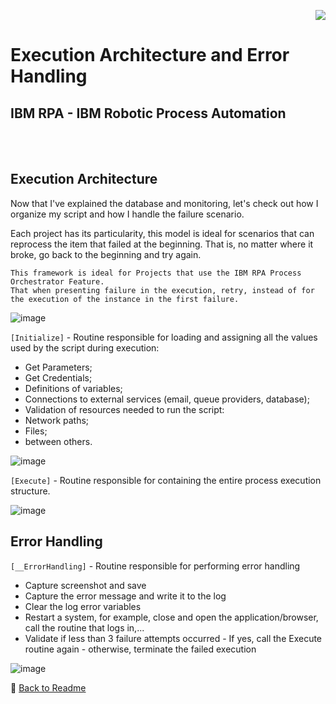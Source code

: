 <p align="right">
   <img src="http://img.shields.io/static/v1?label=STATUS&message=UNDER%20DEVELOPMENT&color=RED&style=for-the-badge"/>
 <!--  <img src="http://img.shields.io/static/v1?label=STATUS&message=CONCLUIDO&color=GREEN&style=for-the-badge"/>-->
</p>

# Execution Architecture and Error Handling

	
<h2>IBM RPA - IBM Robotic Process Automation</h2> <br /><br />

## Execution Architecture 	
	
Now that I've explained the database and monitoring, let's check out how I organize my script and how I handle the failure scenario.
	
Each project has its particularity, this model is ideal for scenarios that can reprocess the item that failed at the beginning. That is, no matter where it broke, go back to the beginning and try again.
	
	This framework is ideal for Projects that use the IBM RPA Process Orchestrator Feature. 
	That when presenting failure in the execution, retry, instead of for the execution of the instance in the first failure.
	

	
![image](https://user-images.githubusercontent.com/46223364/197346753-387ed76d-c8d5-4022-87ff-1d9828b32428.png)
        
`[Initialize]` - Routine responsible for loading and assigning all the values used by the script during execution:   
- Get Parameters;
- Get Credentials;
- Definitions of variables;
- Connections to external services (email, queue providers, database);
- Validation of resources needed to run the script:
- 	Network paths;
- 	Files;
- 	between others.
     
![image](https://user-images.githubusercontent.com/46223364/197346890-7d6a5493-4dc7-4ab2-8754-323062acff8c.png)

        
`[Execute]` - Routine responsible for containing the entire process execution structure.
        
![image](https://user-images.githubusercontent.com/46223364/197347369-15b7c32a-4716-4039-84db-ed1770c02e03.png)
 
## Error Handling
	
`[__ErrorHandling]` - Routine responsible for performing error handling   
- Capture screenshot and save
- Capture the error message and write it to the log
- Clear the log error variables
- Restart a system, for example, close and open the application/browser, call the routine that logs in,...
- Validate if less than 3 failure attempts occurred
        - If yes, call the Execute routine again
        - otherwise, terminate the failed execution

![image](https://user-images.githubusercontent.com/46223364/197346987-9ff09e46-2067-4cae-aa96-38b2643fd85d.png)



:small_blue_diamond: [Back to Readme](https://github.com/angeloalves88/IBM-RPA-Script-Template/blob/main/README.md)	
	
	
	
	
